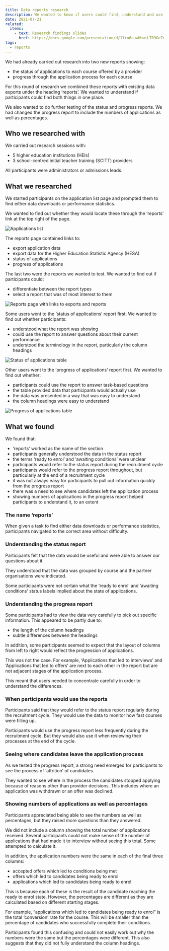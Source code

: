 ```yaml
---
title: Data reports research
description: We wanted to know if users could find, understand and use reports about the status and progress of applications
date: 2021-07-21
related:
  items:
    - text: Research findings slides
      href: https://docs.google.com/presentation/d/17ru6auwHbwiLT09Ge7dMrSUGEJ2jqHAxKsPisbjp4f0/edit#slide=id.p3
tags:
  - reports
---
```


We had already carried out research into two new reports showing:

- the status of applications to each course offered by a provider
- progress through the application process for each course

For this round of research we combined these reports with existing data exports under the heading ‘reports’. We wanted to understand if participants could find both things in one place.

We also wanted to do further testing of the status and progress reports. We had changed the progress report to include the numbers of applications as well as percentages.

## Who we researched with

We carried out research sessions with:

- 5 higher education institutions (HEIs)
- 3 school-centred initial teacher training (SCITT) providers

All participants were administrators or admissions leads.

## What we researched

We started participants on the application list page and prompted them to find either data downloads or performance statistics.

We wanted to find out whether they would locate these through the ‘reports’ link at the top right of the page.

![Applications list](application-list.png)

The reports page contained links to:

- export application data
- export data for the Higher Education Statistic Agency (HESA)
- status of applications
- progress of applications

The last two were the reports we wanted to test. We wanted to find out if participants could:

- differentiate between the report types
- select a report that was of most interest to them

![Reports page with links to exports and reports](reports.png)

Some users went to the ‘status of applications’ report first. We wanted to find out whether participants:

- understood what the report was showing
- could use the report to answer questions about their current performance
- understood the terminology in the report, particularly the column headings

![Status of applications table](status-of-applications.png)

Other users went to the ‘progress of applications’ report first. We wanted to find out whether:

- participants could use the report to answer task-based questions
- the table provided data that participants would actually use
- the data was presented in a way that was easy to understand
- the column headings were easy to understand

![Progress of applications table](progress-of-applications.png)

## What we found

We found that:

- ‘reports’ worked as the name of the section
- participants generally understood the data in the status report
- the terms ‘ready to enrol’ and ‘awaiting conditions’ were unclear
- participants would refer to the status report during the recruitment cycle
- participants would refer to the progress report throughout, but particularly at the end of a recruitment cycle
- it was not always easy for participants to pull out information quickly from the progress report
- there was a need to see where candidates left the application process
- ​​showing numbers of applications in the progress report helped participants to understand it, to an extent

### The name ‘reports’

When given a task to find either data downloads or performance statistics, participants navigated to the correct area without difficulty.

### Understanding the status report

Participants felt that the data would be useful and were able to answer our questions about it.

They understood that the data was grouped by course and the partner organisations were indicated.

Some participants were not certain what the ‘ready to enrol’ and ‘awaiting conditions’ status labels implied about the state of applications.

### Understanding the progress report

Some participants had to view the data very carefully to pick out specific information. This appeared to be partly due to:

- the length of the column headings
- subtle differences between the headings

In addition, some participants seemed to expect that the layout of columns from left to right would reflect the progression of applications.

This was not the case. For example, ‘Applications that led to interviews’ and ‘Applications that led to offers’ are next to each other in the report but are not adjacent stages of the application process.

This meant that users needed to concentrate carefully in order to understand the differences.

### When participants would use the reports

Participants said that they would refer to the status report regularly during the recruitment cycle. They would use the data to monitor how fast courses were filling up.

Participants would use the progress report less frequently during the recruitment cycle. But they would also use it when reviewing their processes at the end of the cycle.

### Seeing where candidates leave the application process

As we tested the progress report, a strong need emerged for participants to see the process of ‘attrition’ of candidates.

They wanted to see where in the process the candidates stopped applying because of reasons other than provider decisions. This includes where an application was withdrawn or an offer was declined.

### Showing numbers of applications as well as percentages

Participants appreciated being able to see the numbers as well as percentages, but they raised more questions than they answered.

We did not include a column showing the total number of applications received. Several participants could not make sense of the number of applications that had made it to interview without seeing this total. Some attempted to calculate it.

In addition, the application numbers were the same in each of the final three columns:

- accepted offers which led to conditions being met
- offers which led to candidates being ready to enrol
- applications which led to candidates being ready to enrol

This is because each of these is the result of the candidate reaching the ready to enrol state. However, the percentages are different as they are calculated based on different starting stages.

For example, “applications which led to candidates being ready to enrol” is the total ‘conversion’ rate for the course. This will be smaller than the percentage of candidates who successfully complete their conditions.

Participants found this confusing and could not easily work out why the numbers were the same but the percentages were different. This also suggests that they did not fully understand the column headings.
